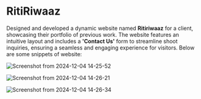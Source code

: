 # RitiRiwaaz

Designed and developed a dynamic website named **Ritiriwaaz** for a client, showcasing their portfolio of previous work. The website features an intuitive layout and includes a **'Contact Us'** form to streamline shoot inquiries, ensuring a seamless and engaging experience for visitors.
Below are some snippets of website:

![Screenshot from 2024-12-04 14-25-52](https://github.com/user-attachments/assets/9536cffe-6b46-416b-9561-eb2c7f721ace)

![Screenshot from 2024-12-04 14-26-21](https://github.com/user-attachments/assets/fec188e1-8d36-49f3-a8fd-426c916b2999)

![Screenshot from 2024-12-04 14-26-34](https://github.com/user-attachments/assets/ad8618c3-aaec-4664-9f23-420afbd03880)


